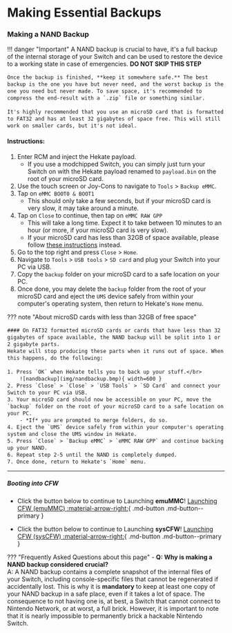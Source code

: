 # Making Essential Backups

### **Making a NAND Backup**

!!! danger "Important"
	A NAND backup is crucial to have, it's a full backup of the internal storage of your Switch and can be used to restore the device to a working state in case of emergencies. **DO NOT SKIP THIS STEP**

	Once the backup is finished, **keep it somewhere safe.** The best backup is the one you have but never need, and the worst backup is the one you need but never made. To save space, it's recommended to compress the end-result with a `.zip` file or something similar.

	It's highly recommended that you use an microSD card that is formatted to FAT32 and has at least 32 gigabytes of space free. This will still work on smaller cards, but it's not ideal.

#### **Instructions:**

1. Enter RCM and inject the Hekate payload.
    - If you use a modchipped Switch, you can simply just turn your Switch on with the Hekate payload renamed to `payload.bin` on the root of your microSD card.
2. Use the touch screen or Joy-Cons to navigate to `Tools` > `Backup eMMC`.
3. Tap on `eMMC BOOT0 & BOOT1`
    - This should only take a few seconds, but if your microSD card is very slow, it may take around a minute.
4. Tap on `Close` to continue, then tap on `eMMC RAW GPP`
    - This will take a long time. Expect it to take between 10 minutes to an hour (or more, if your microSD card is very slow).
    - If your microSD card has less than 32GB of space available, please follow [these instructions](#on-fat32-formatted-microsd-cards-or-cards-that-have-less-than-32-gigabytes-of-space-available-the-nand-backup-will-be-split-into-1-or-2-gigabyte-parts) instead.
5. Go to the top right and press `Close` > `Home`.
6. Navigate to `Tools` > `USB tools` > `SD card` and plug your Switch into your PC via USB.
7. Copy the `backup` folder on your microSD card to a safe location on your PC.
8. Once done, you may delete the `backup` folder from the root of your microSD card and eject the `UMS` device safely from within your computer's operating system, then return to Hekate's `Home` menu.

??? note "About microSD cards with less than 32GB of free space"

    #### On FAT32 formatted microSD cards or cards that have less than 32 gigabytes of space available, the NAND backup will be split into 1 or 2 gigabyte parts.
    Hekate will stop producing these parts when it runs out of space. When this happens, do the following:

    1. Press `OK` when Hekate tells you to back up your stuff.</br>
        ![nandbackup](img/nandbackup.bmp){ width=600 }
    2. Press `Close` > `Close` > `USB Tools` > `SD Card` and connect your Switch to your PC via USB.
    3. Your microSD card should now be accessible on your PC, move the `backup` folder on the root of your microSD card to a safe location on your PC.
        - *If* you are prompted to merge folders, do so.
    4. Eject the `UMS` device safely from within your computer's operating system and close the UMS window in Hekate.
    5. Press `Close` > `Backup eMMC` > `eMMC RAW GPP` and continue backing up your NAND.
    6. Repeat step 2-5 until the NAND is completely dumped.
    7. Once done, return to Hekate's `Home` menu.

-----

##### **Booting into CFW**

<div class="grid cards" markdown>

-   Click the button below to continue to Launching **emuMMC**!
    [Launching CFW (emuMMC) :material-arrow-right:](launching_cfw.md#__tabbed_1_1){ .md-button .md-button--primary }

-   Click the button below to continue to Launching **sysCFW**!
    [Launching CFW (sysCFW) :material-arrow-right:](launching_cfw.md#__tabbed_1_2){ .md-button .md-button--primary }

</div>

??? "Frequently Asked Questions about this page"
      - **Q: Why is making a NAND backup considered crucial?** <br>
        A: A NAND backup contains a complete snapshot of the internal files of your Switch, including console-specific files that cannot be regenerated if accidentally lost. This is why it is **mandatory** to keep at least one copy of your NAND backup in a safe place, even if it takes a lot of space. The consequence to not having one is, at best, a Switch that cannot connect to Nintendo Network, or at worst, a full brick. However, it is important to note that it is nearly impossible to permanently brick a hackable Nintendo Switch.
